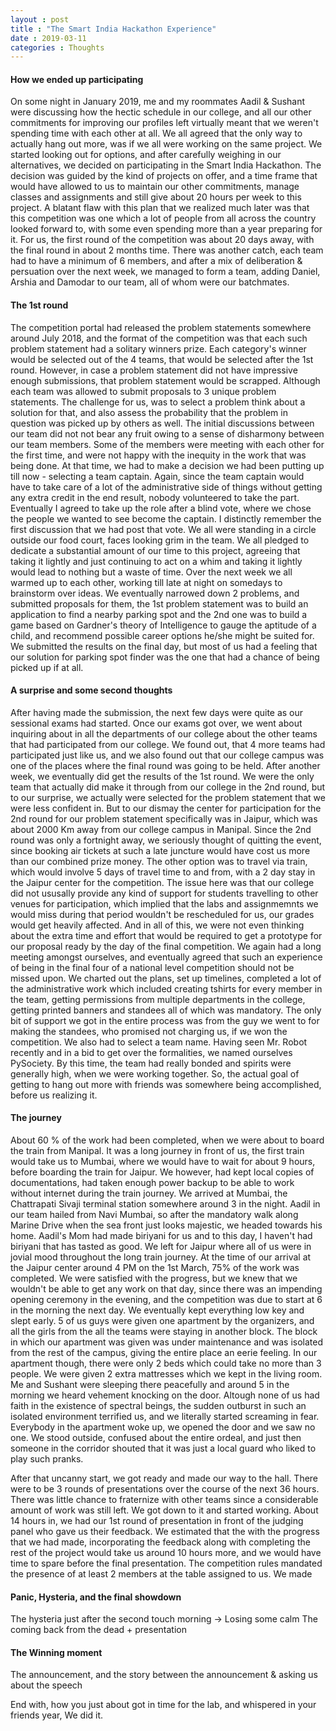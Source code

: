 ```yaml
---
layout : post
title : "The Smart India Hackathon Experience"
date : 2019-03-11
categories : Thoughts
---
```



#### How we ended up participating

On some night in January 2019, me and my roommates Aadil & Sushant were discussing how the hectic schedule in our college, and all our other commitments for improving our profiles left virtually meant that we weren't spending time with each other at all. We all agreed that the only way to actually hang out more, was if we all were working on the same project. We started looking out for options, and after carefully weighing in our alternatives, we decided on participating in the Smart India Hackathon. The decision was guided by the kind of projects on offer, and a time frame that would have allowed to us to maintain our other commitments, manage classes and assignments and still give about 20 hours per week to this project. A blatant flaw with this plan that we realized much later was that this competition was one which a lot of people from all across the country looked forward to, with some even spending more than a year preparing for it. For us, the first round of the competition was about 20 days away, with the final round in about 2 months time. There was another catch, each team had to have a minimum of 6 members, and after a mix of deliberation & persuation over the next week, we managed to form a team, adding Daniel, Arshia and Damodar to our team, all of whom were our batchmates.  


#### The 1st round

The competition portal had released the problem statements somewhere around July 2018, and the format of the competition was that each such problem statement had a solitary winners prize. Each category's winner would be selected out of the 4 teams, that would be selected after the 1st round. However, in case a problem statement did not have impressive enough submissions, that problem statement would be scrapped. Although each team was allowed to submit proposals to 3 unique problem statements. The challenge for us, was to select a problem think about a solution for that, and also assess the probability that the problem in question was picked up by others as well. The initial discussions between our team did not not bear any fruit owing to a sense of disharmony between our team members. Some of the members were meeting with each other for the first time, and were not happy with the inequity in the work that was being done. At that time, we had to make a decision we had been putting up till now - selecting a team captain. Again, since the team captain would have to take care of a lot of the administrative side of things without getting any extra credit in the end result, nobody volunteered to take the part. Eventually I agreed to take up the role after a blind vote, where we chose the people we wanted to see become the captain. I distinctly remember the first discussion that we had post that vote. We all were standing in a circle outside our food court, faces looking grim in the team. We all pledged to dedicate a substantial amount of our time to this project, agreeing that taking it lightly and just continuing to act on a whim and taking it lightly would lead to nothing but a waste of time. Over the next week we all warmed up to each other, working till late at night on somedays to brainstorm over ideas. We eventually narrowed down 2 problems, and submitted proposals for them, the 1st problem statement was to build an application to find a nearby parking spot and the 2nd one was to build a game based on Gardner's theory of Intelligence to gauge the aptitude of a child, and recommend possible career options he/she might be suited for. We submitted the results on the final day, but most of us had a feeling that our solution for parking spot finder was the one that had a chance of being picked up if at all.  


#### A surprise and some second thoughts

After having made the submission, the next few days were quite as our sessional exams had started. Once our exams got over, we went about inquiring about in all the departments of our college about the other teams that had participated from our college. We found out, that 4 more teams had participated just like us, and we also found out that our college campus was one of the places where the final round was going to be held. After another week, we eventually did get the results of the 1st round. We were the only team that actually did make it through from our college in the 2nd round, but to our surprise, we actually were selected for the problem statement that we were less confident in. But to our dismay the center for participation for the 2nd round for our problem statement specifically was in Jaipur, which was about 2000 Km away from our college campus in Manipal. Since the 2nd round was only a fortnight away, we seriously thought of quitting the event, since booking air tickets at such a late juncture would have cost us more than our combined prize money. The other option was to travel via train, which would involve 5 days of travel time to and from, with a 2 day stay in the Jaipur center for the competition. The issue here was that our college did not ususally provide any kind of support for students travelling to other venues for participation, which implied that the labs and assignmemnts we would miss during that period wouldn't be rescheduled for us, our grades would get heavily affected. And in all of this, we were not even thinking about the extra time and effort that would be required to get a prototype for our proposal ready by the day of the final competition. We again had a long meeting amongst ourselves, and eventually agreed that such an experience of being in the final four of a national level competition should not be missed upon. We charted out the plans, set up timelines, completed a lot of the administrative work which included creating tshirts for every member in the team, getting permissions from multiple departments in the college, getting printed banners and standees all of which was mandatory. The only bit of support we got in the entire process was from the guy we went to for making the standees, who promised not charging us, if we won the competition. We also had to select a team name. Having seen Mr. Robot recently and in a bid to get over the formalities, we named ourselves PySociety. By this time, the team had really bonded and spirits were generally high, when we were working together. So, the actual goal of getting to hang out more with friends was somewhere being accomplished, before us realizing it. 


#### The journey

About 60 % of the work had been completed, when we were about to board the train from Manipal. It was a long journey in front of us, the first train would take us to Mumbai, where we would have to wait for about 9 hours, before boarding the train for Jaipur. We however, had kept local copies of documentations, had taken enough power backup to be able to work without internet during the train journey. We arrived at Mumbai, the Chattrapati Sivaji terminal station somewhere around 3 in the night. Aadil in our team hailed from Navi Mumbai, so after the mandatory walk along Marine Drive when the sea front just looks majestic, we headed towards his home. Aadil's Mom had made biriyani for us and to this day, I haven't had biriyani that has tasted as good. We left for Jaipur where all of us were in jovial mood throughout the long train journey. At the time of our arrival at the Jaipur center around 4 PM on the 1st March, 75% of the work was completed. We were satisfied with the progress, but we knew that we wouldn't be able to get any work on that day, since there was an impending opening ceremony in the evening, and the competition was due to start at 6 in the morning the next day. We eventually kept everything low key and slept early. 5 of us guys were given one apartment by the organizers, and all the girls from the all the teams were staying in another block. The block in which our apartment was given was under maintenance and was isolated from the rest of the campus, giving the entire place an eerie feeling. In our apartment though, there were only 2 beds which could take no more than 3 people. We were given 2 extra mattresses which we kept in the living room. Me and Sushant were sleeping there peacefully and around 5 in the morning we heard vehement knocking on the door. Altough none of us had faith in the existence of spectral beings, the sudden outburst in such an isolated environment terrified us, and we literally started screaming in fear. Everybody in the apartment woke up, we opened the door and we saw no one. We stood outside, confused about the entire ordeal, and just then someone in the corridor shouted that it was just a local guard who liked to play such pranks. 


After that uncanny start, we got ready and made our way to the hall. There were to be 3 rounds of presentations over the course of the next 36 hours. There was little chance to fraternize with other teams since a considerable amount of work was still left. We got down to it and started working. About 14 hours in, we had our 1st round of presentation in front of the judging panel who gave us their feedback. We estimated that the with the progress that we had made, incorporating the feedback along with completing the rest of the project would take us around 10 hours more, and we would have time to spare before the final presentation. The competition rules mandated the presence of at least 2 members at the table assigned to us. We made 

#### Panic, Hysteria, and the final showdown
The hysteria just after the second touch morning -> Losing some calm
The coming back from the dead + presentation

#### The Winning moment
The announcement, and the story between the announcement & asking us about the speech

End with, how you just about got in time for the lab, and whispered in your friends year, We did it.